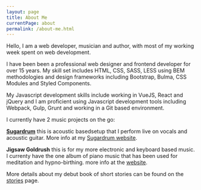 ```yaml
---
layout: page
title: About Me
currentPage: about
permalink: /about-me.html
---
```


Hello, I am a web developer, musician and author, with most of my working week spent on web development. 

I have been been a professional web designer and frontend developer for over 15 years. My skill set includes HTML, CSS, SASS, LESS using BEM methodologies and design frameworks including Bootstrap, Bulma, CSS Modules and Styled Components. 

My Javascript development skills include working in VueJS, React and jQuery and I am proficient using Javascript development tools including Webpack, Gulp, Grunt and working in a Git based environment.

I currently have 2 music projects on the go: 

**[Sugardrum](/music.html)** this is acoustic basedsetup that I perform live on vocals and acoustic guitar. More info at my [Sugardrum website](https://sugardrum.com).

**Jigsaw Goldrush** this is for my more electronic and keyboard based music. I currenty have the one album of piano music that has been used for meditation and hypno-birthing. more info at the [website](https://www.jigsawgoldrush.com).

More details about my debut book of short stories can be found on the [stories](/stories.html) page.

							
